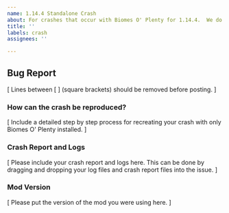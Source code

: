 ```yaml
---
name: 1.14.4 Standalone Crash
about: For crashes that occur with Biomes O' Plenty for 1.14.4.  We do not support older versions!
title: ''
labels: crash
assignees: ''

---
```


## Bug Report

[ Lines between [ ] (square brackets) should be removed before posting. ]</br>

### How can the crash be reproduced?

[ Include a detailed step by step process for recreating your crash with only Biomes O' Plenty installed. ]</br>

### Crash Report and Logs

[ Please include your crash report and logs here. This can be done by dragging and dropping your log files and crash report files into the issue. ]</br>

### Mod Version
[ Please put the version of the mod you were using here. ]</br>
